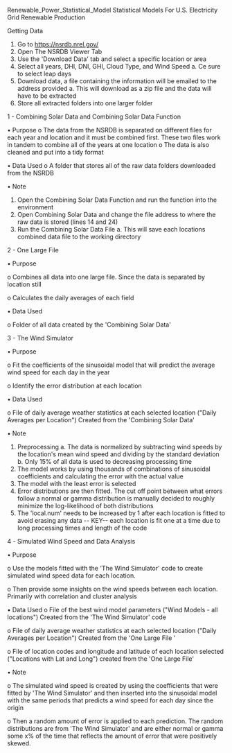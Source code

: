 Renewable_Power_Statistical_Model
Statistical Models For U.S. Electricity Grid Renewable Production

Getting Data
1.	Go to https://nsrdb.nrel.gov/
2.	Open The NSRDB Viewer Tab
3.	Use the 'Download Data' tab and select a specific location or area
4.	Select all years, DHI, DNI, GHI, Cloud Type, and Wind Speed
a.	Ce sure to select leap days
5.	Download data, a file containing the information will be emailed to the address provided
a.	This will download as a zip file and the data will have to be extracted 
6.	Store all extracted folders into one larger folder

1 - Combining Solar Data and Combining Solar Data Function 

•	Purpose 
o	The data from the NSRDB is separated on different files for each year and location and it must be combined first. These two files work in tandem to combine all of the years at one location
o	The data is also cleaned and put into a tidy format

•	Data Used
o	A folder that stores all of the raw data folders downloaded from the NSRDB

•	Note
1.	Open the Combining Solar Data Function and run the function into the environment
2.	Open Combining Solar Data and change the file address to where the raw data is stored (lines 14 and 24)
3.	Run the Combining Solar Data File
a.	This will save each locations combined data file to the working directory

2 - One Large File 

•	Purpose 

o	Combines all data into one large file. Since the data is separated by location still

o	Calculates the daily averages of each field

•	Data Used 

o	Folder of all data created by the 'Combining Solar Data' 

 3 - The Wind Simulator
	
•	Purpose 

o	Fit the coefficients of the sinusoidal model that will predict the average wind speed for each day in the year

o	Identify the error distribution at each location 

•	Data Used

o	File of daily average weather statistics at each selected location ("Daily Averages per Location") 
		Created from the 'Combining Solar Data' 
		
•	Note 
1.	Preprocessing 
a.	The data is normalized by subtracting wind speeds by the location's mean wind speed and dividing by the standard deviation
b.	Only 15% of all data is used to decreasing processing time
2.	The model works by using thousands of combinations of sinusoidal coefficients and calculating the error with the actual value 
3.	The model with the least error is selected 
4.	Error distributions are then fitted. The cut off point between what errors follow a normal or gamma distribution is manually decided to roughly minimize the log-likelihood of both distributions
5.	The 'local.num' needs to be increased by 1 after each location is fitted to avoid erasing any data
-- KEY-- each location is fit one at a time due to long processing times and length of the code 

4 - Simulated Wind Speed and Data Analysis

•	Purpose

o	Use the models fitted with the 'The Wind Simulator' code to create simulated wind speed data for each location. 

o	Then provide some insights on the wind speeds between each location. Primarily with correlation and cluster analysis

•	Data Used
o	File of the best wind model parameters ("Wind Models - all locations") 
		Created from the 'The Wind Simulator' code
		
o	File of daily average weather statistics at each selected location ("Daily Averages per Location") 
		Created from the 'One Large File '
		
o	File of location codes and longitude and latitude of each location selected ("Locations with Lat and Long") 
		created from the 'One Large File'

•	Note 

o	The simulated wind speed is created by using the coefficients that were fitted by 'The Wind Simulator' and then inserted into the sinusoidal model with the same periods that predicts a wind speed for each day since the origin

o	Then a random amount of error is applied to each prediction. The random distributions are from 'The Wind Simulator' and are either normal or gamma some x% of the time that reflects the amount of error that were positively skewed.


